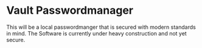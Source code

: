 # Vault Passwordmanager

This will be a local passwordmanger that is secured with modern standards in mind. The Software is currently under heavy construction and not yet secure.
